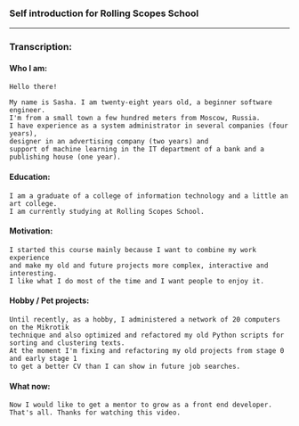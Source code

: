 ### Self introduction for Rolling Scopes School

---

### Transcription:

#### Who I am:

    Hello there!

    My name is Sasha. I am twenty-eight years old, a beginner software engineer.
    I'm from a small town a few hundred meters from Moscow, Russia.
    I have experience as a system administrator in several companies (four years),
    designer in an advertising company (two years) and
    support of machine learning in the IT department of a bank and a publishing house (one year).

#### Education:

    I am a graduate of a college of information technology and a little an art college.
    I am currently studying at Rolling Scopes School.

#### Motivation:

    I started this course mainly because I want to combine my work experience 
    and make my old and future projects more complex, interactive and interesting.
    I like what I do most of the time and I want people to enjoy it.

#### Hobby / Pet projects:

    Until recently, as a hobby, I administered a network of 20 computers on the Mikrotik 
    technique and also optimized and refactored my old Python scripts for sorting and clustering texts.
    At the moment I'm fixing and refactoring my old projects from stage 0 and early stage 1
    to get a better CV than I can show in future job searches.

#### What now:

    Now I would like to get a mentor to grow as a front end developer.
    That's all. Thanks for watching this video.

